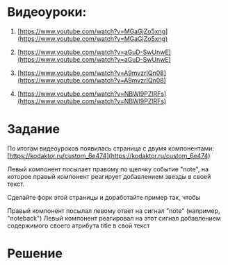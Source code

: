 # Видеоуроки:

1. [https://www.youtube.com/watch?v=MGaGjZo5xng](https://www.youtube.com/watch?v=MGaGjZo5xng)

2. [https://www.youtube.com/watch?v=aGuD-SwUnwE](https://www.youtube.com/watch?v=aGuD-SwUnwE)

3. [https://www.youtube.com/watch?v=A9mvzrIQn08](https://www.youtube.com/watch?v=A9mvzrIQn08)

4. [https://www.youtube.com/watch?v=NBWl9PZlRFs](https://www.youtube.com/watch?v=NBWl9PZlRFs)

# Задание

По итогам видеоуроков появилась страница с двумя компонентами: [https://kodaktor.ru/custom_6e474](https://kodaktor.ru/custom_6e474)

Левый компонент посылает правому по щелчку событие "note", на которое правый компонент реагирует добавлением звезды в своей текст. 

Сделайте форк этой страницы и доработайте пример так, чтобы

Правый компонент посылал левому ответ на сигнал "note" (например, "noteback")
Левый компонент реагировал на этот сигнал добавлением содержимого своего атрибута title в свой текст

# Решение
